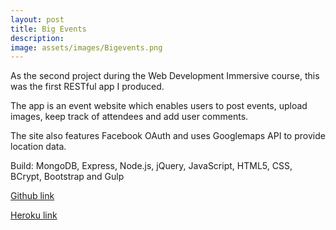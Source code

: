 ```yaml
---
layout: post
title: Big Events
description:
image: assets/images/Bigevents.png
---
```


As the second project during the Web Development Immersive course, this was the first RESTful app I produced.

The app is an event website which enables users to post events, upload images, keep track of attendees and add user comments.

The site also features Facebook OAuth and uses Googlemaps API to  provide location data.

Build: MongoDB, Express, Node.js, jQuery, JavaScript, HTML5, CSS, BCrypt, Bootstrap and Gulp


[Github link](https://github.com/jgbharris/wdi-project-2)


[Heroku link](https://peaceful-thicket-21827.herokuapp.com)
